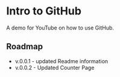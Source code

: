 # Intro to GitHub
A demo for YouTube on how to use GitHub.

## Roadmap
* v.0.0.1 - updated Readme information
* v.0.0.2 - Updated Counter Page
